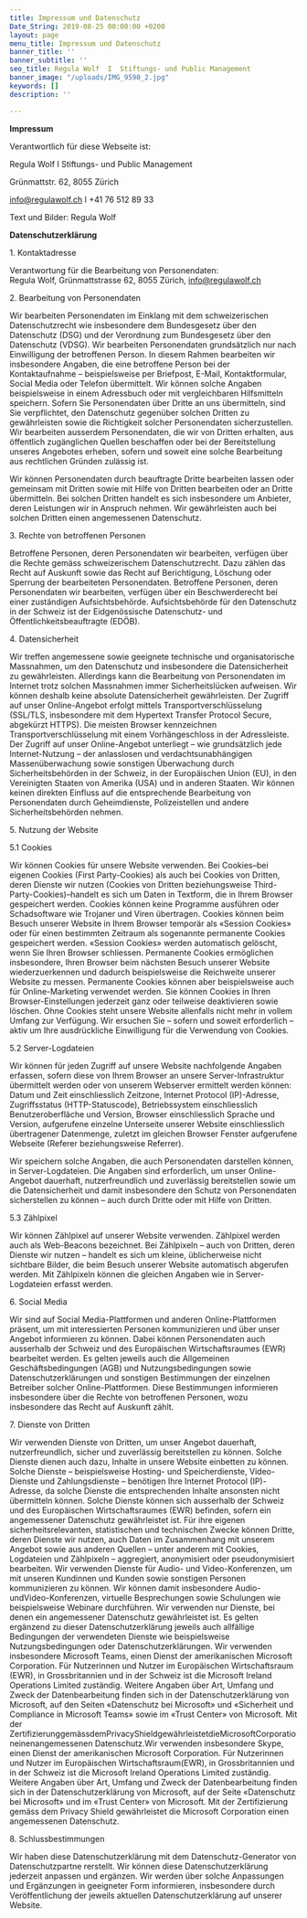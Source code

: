 ```yaml
---
title: Impressum und Datenschutz
Date_String: 2019-08-25 00:00:00 +0200
layout: page
menu_title: Impressum und Datenschutz
banner_title: ''
banner_subtitle: ''
seo_title: Regula Wolf  I  Stiftungs- und Public Management
banner_image: "/uploads/IMG_9590_2.jpg"
keywords: []
description: ''

---
```

**Impressum**

Verantwortlich für diese Webseite ist:

Regula Wolf I Stiftungs- und Public Management

Grünmattstr. 62, 8055 Zürich

[info@regulawolf.ch](mailto:info@regulawolf.ch)  I  +41 76 512 89 33

Text und Bilder: Regula Wolf

**Datenschutzerklärung**

1\. Kontaktadresse

Verantwortung für die Bearbeitung von Personendaten:  
Regula Wolf, Grünmattstrasse 62, 8055 Zürich, info@regulawolf.ch

2\. Bearbeitung von Personendaten

Wir bearbeiten Personendaten im Einklang mit dem schweizerischen Datenschutzrecht wie insbesondere dem Bundesgesetz über den Datenschutz (DSG) und der Verordnung zum Bundesgesetz über den Datenschutz (VDSG). Wir bearbeiten Personendaten grundsätzlich nur nach Einwilligung der betroffenen Person. In diesem Rahmen bearbeiten wir insbesondere Angaben, die eine betroffene Person bei der Kontaktaufnahme – beispielsweise per Briefpost, E-Mail, Kontaktformular, Social Media oder Telefon übermittelt. Wir können solche Angaben beispielsweise in einem Adressbuch oder mit vergleichbaren Hilfsmitteln speichern. Sofern Sie Personendaten über Dritte an uns übermitteln, sind Sie verpflichtet, den Datenschutz gegenüber solchen Dritten zu gewährleisten sowie die Richtigkeit solcher Personendaten sicherzustellen. Wir bearbeiten ausserdem Personendaten, die wir von Dritten erhalten, aus öffentlich zugänglichen Quellen beschaffen oder bei der Bereitstellung unseres Angebotes erheben, sofern und soweit eine solche Bearbeitung aus rechtlichen Gründen zulässig ist.

Wir können Personendaten durch beauftragte Dritte bearbeiten lassen oder gemeinsam mit Dritten sowie mit Hilfe von Dritten bearbeiten oder an Dritte übermitteln. Bei solchen Dritten handelt es sich insbesondere um Anbieter, deren Leistungen wir in Anspruch nehmen. Wir gewährleisten auch bei solchen Dritten einen angemessenen Datenschutz.

3\. Rechte von betroffenen Personen

Betroffene Personen, deren Personendaten wir bearbeiten, verfügen über die Rechte gemäss schweizerischem Datenschutzrecht. Dazu zählen das Recht auf Auskunft sowie das Recht auf Berichtigung, Löschung oder Sperrung der bearbeiteten Personendaten. Betroffene Personen, deren Personendaten wir bearbeiten, verfügen über ein Beschwerderecht bei einer zuständigen Aufsichtsbehörde. Aufsichtsbehörde für den Datenschutz in der Schweiz ist der Eidgenössische Datenschutz- und Öffentlichkeitsbeauftragte (EDÖB).

4\. Datensicherheit

Wir treffen angemessene sowie geeignete technische und organisatorische Massnahmen, um den Datenschutz und insbesondere die Datensicherheit zu gewährleisten. Allerdings kann die Bearbeitung von Personendaten im Internet trotz solchen Massnahmen immer Sicherheitslücken aufweisen. Wir können deshalb keine absolute Datensicherheit gewährleisten. Der Zugriff auf unser Online-Angebot erfolgt mittels Transportverschlüsselung (SSL/TLS, insbesondere mit dem Hypertext Transfer Protocol Secure, abgekürzt HTTPS). Die meisten Browser kennzeichnen Transportverschlüsselung mit einem Vorhängeschloss in der Adressleiste. Der Zugriff auf unser Online-Angebot unterliegt – wie grundsätzlich jede Internet-Nutzung – der anlasslosen und verdachtsunabhängigen Massenüberwachung sowie sonstigen Überwachung durch Sicherheitsbehörden in der Schweiz, in der Europäischen Union (EU), in den Vereinigten Staaten von Amerika (USA) und in anderen Staaten. Wir können keinen direkten Einfluss auf die entsprechende Bearbeitung von Personendaten durch Geheimdienste, Polizeistellen und andere Sicherheitsbehörden nehmen.

5\. Nutzung der Website

5\.1 Cookies

Wir können Cookies für unsere Website verwenden. Bei Cookies–bei eigenen Cookies (First Party-Cookies) als auch bei Cookies von Dritten, deren Dienste wir nutzen (Cookies von Dritten beziehungsweise Third-Party-Cookies)–handelt es sich um Daten in Textform, die in Ihrem Browser gespeichert werden. Cookies können keine Programme ausführen oder Schadsoftware wie Trojaner und Viren übertragen. Cookies können beim Besuch unserer Website in Ihrem Browser temporär als «Session Cookies» oder für einen bestimmten Zeitraum als sogenannte permanente Cookies gespeichert werden. «Session Cookies» werden automatisch gelöscht, wenn Sie Ihren Browser schliessen. Permanente Cookies ermöglichen insbesondere, Ihren Browser beim nächsten Besuch unserer Website wiederzuerkennen und dadurch beispielsweise die Reichweite unserer Website zu messen. Permanente Cookies können aber beispielsweise auch für Online-Marketing verwendet werden. Sie können Cookies in Ihren Browser-Einstellungen jederzeit ganz oder teilweise deaktivieren sowie löschen. Ohne Cookies steht unsere Website allenfalls nicht mehr in vollem Umfang zur Verfügung. Wir ersuchen Sie – sofern und soweit erforderlich – aktiv um Ihre ausdrückliche Einwilligung für die Verwendung von Cookies.

5\.2 Server-Logdateien

Wir können für jeden Zugriff auf unsere Website nachfolgende Angaben erfassen, sofern diese von Ihrem Browser an unsere Server-Infrastruktur übermittelt werden oder von unserem Webserver ermittelt werden können: Datum und Zeit einschliesslich Zeitzone, Internet Protocol (IP)-Adresse, Zugriffsstatus (HTTP-Statuscode), Betriebssystem einschliesslich Benutzeroberfläche und Version, Browser einschliesslich Sprache und Version, aufgerufene einzelne Unterseite unserer Website einschliesslich übertragener Datenmenge, zuletzt im gleichen Browser Fenster aufgerufene Webseite (Referer beziehungsweise Referrer).

Wir speichern solche Angaben, die auch Personendaten darstellen können, in Server-Logdateien. Die Angaben sind erforderlich, um unser Online-Angebot dauerhaft, nutzerfreundlich und zuverlässig bereitstellen sowie um die Datensicherheit und damit insbesondere den Schutz von Personendaten sicherstellen zu können – auch durch Dritte oder mit Hilfe von Dritten.

5\.3 Zählpixel

Wir können Zählpixel auf unserer Website verwenden. Zählpixel werden auch als Web-Beacons bezeichnet. Bei Zählpixeln – auch von Dritten, deren Dienste wir nutzen – handelt es sich um kleine, üblicherweise nicht sichtbare Bilder, die beim Besuch unserer Website automatisch abgerufen werden. Mit Zählpixeln können die gleichen Angaben wie in Server-Logdateien erfasst werden.

6\. Social Media

Wir sind auf Social Media-Plattformen und anderen Online-Plattformen präsent, um mit interessierten Personen kommunizieren und über unser Angebot informieren zu können. Dabei können Personendaten auch ausserhalb der Schweiz und des Europäischen Wirtschaftsraumes (EWR) bearbeitet werden. Es gelten jeweils auch die Allgemeinen Geschäftsbedingungen (AGB) und Nutzungsbedingungen sowie Datenschutzerklärungen und sonstigen Bestimmungen der einzelnen Betreiber solcher Online-Plattformen. Diese Bestimmungen informieren insbesondere über die Rechte von betroffenen Personen, wozu insbesondere das Recht auf Auskunft zählt.

7\. Dienste von Dritten

Wir verwenden Dienste von Dritten, um unser Angebot dauerhaft, nutzerfreundlich, sicher und zuverlässig bereitstellen zu können. Solche Dienste dienen auch dazu, Inhalte in unsere Website einbetten zu können. Solche Dienste – beispielsweise Hosting- und Speicherdienste, Video-Dienste und Zahlungsdienste – benötigen Ihre Internet Protocol (IP)-Adresse, da solche Dienste die entsprechenden Inhalte ansonsten nicht übermitteln können. Solche Dienste können sich ausserhalb der Schweiz und des Europäischen Wirtschaftsraumes (EWR) befinden, sofern ein angemessener Datenschutz gewährleistet ist. Für ihre eigenen sicherheitsrelevanten, statistischen und technischen Zwecke können Dritte, deren Dienste wir nutzen, auch Daten im Zusammenhang mit unserem Angebot sowie aus anderen Quellen – unter anderem mit Cookies, Logdateien und Zählpixeln – aggregiert, anonymisiert oder pseudonymisiert bearbeiten. Wir verwenden Dienste für Audio- und Video-Konferenzen, um mit unseren Kundinnen und Kunden sowie sonstigen Personen kommunizieren zu können. Wir können damit insbesondere Audio-undVideo-Konferenzen, virtuelle Besprechungen sowie Schulungen wie beispielsweise Webinare durchführen. Wir verwenden nur Dienste, bei denen ein angemessener Datenschutz gewährleistet ist. Es gelten ergänzend zu dieser Datenschutzerklärung jeweils auch allfällige Bedingungen der verwendeten Dienste wie beispielsweise Nutzungsbedingungen oder Datenschutzerklärungen. Wir verwenden insbesondere Microsoft Teams, einen Dienst der amerikanischen Microsoft Corporation. Für Nutzerinnen und Nutzer im Europäischen Wirtschaftsraum (EWR), in Grossbritannien und in der Schweiz ist die Microsoft Ireland Operations Limited zuständig. Weitere Angaben über Art, Umfang und Zweck der Datenbearbeitung finden sich in der Datenschutzerklärung von Microsoft, auf den Seiten «Datenschutz bei Microsoft» und «Sicherheit und Compliance in Microsoft Teams» sowie im «Trust Center» von Microsoft. Mit der ZertifizierunggemässdemPrivacyShieldgewährleistetdieMicrosoftCorporationeinenangemessenen Datenschutz.Wir verwenden insbesondere Skype, einen Dienst der amerikanischen Microsoft Corporation. Für Nutzerinnen und Nutzer im Europäischen Wirtschaftsraum(EWR), in Grossbritannien und in der Schweiz ist die Microsoft Ireland Operations Limited zuständig. Weitere Angaben über Art, Umfang und Zweck der Datenbearbeitung finden sich in der Datenschutzerklärung von Microsoft, auf der Seite «Datenschutz bei Microsoft» und im «Trust Center» von Microsoft. Mit der Zertifizierung gemäss dem Privacy Shield gewährleistet die Microsoft Corporation einen angemessenen Datenschutz.

8\. Schlussbestimmungen

Wir haben diese Datenschutzerklärung mit dem Datenschutz-Generator von Datenschutzpartne rerstellt. Wir können diese Datenschutzerklärung jederzeit anpassen und ergänzen. Wir werden über solche Anpassungen und Ergänzungen in geeigneter Form informieren, insbesondere durch Veröffentlichung der jeweils aktuellen Datenschutzerklärung auf unserer Website.